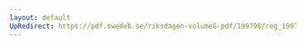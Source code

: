 ```yaml
---
layout: default
UpRedirect: https://pdf.swedeb.se/riksdagen-volumeG-pdf/199798/reg_199798/reg_199798_0297.pdf
---
```

